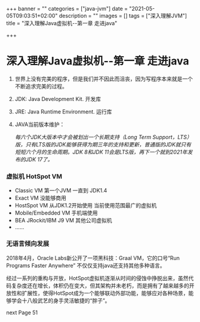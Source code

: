 +++
banner = ""
categories = ["java-jvm"]
date = "2021-05-05T09:03:51+02:00"
description = ""
images = []
tags = ["深入理解JVM"]
title = "深入理解Java虚拟机--第一章 走进java"

+++
# 深入理解Java虚拟机--第一章 走进java

1. 世界上没有完美的程序，但是我们并不因此而沮丧，因为写程序本来就是一个不断追求完美的过程。
2. JDK: Java Development Kit. 开发库
3. JRE: Java Runtime Environment. 运行库

4. JAVA当前版本维护：

   *每六个JDK大版本中才会被划出一个长期支持（Long Term Support，LTS）版，只有LTS版的JDK能够获得为期三年的支持和更新，普通版的JDK就只有短短六个月的生命周期。JDK 8和JDK 11会是LTS版，再下一个就到2021年发布的JDK 17了。*

### 虚拟机 HotSpot VM

* Classic VM 第一个JVM 一直到 JDK1.4
* Exact VM 没能够商用
* HostSpot VM 从JDK1.2开始使用 当前使用范围最广的虚拟机
* Mobile/Embedded VM 手机端使用
* BEA JRockit/IBM J9 VM 其他公司虚拟机
* ......

### 无语言倾向发展

2018年4月，Oracle Labs新公开了一项黑科技：Graal VM，它的口号“Run Programs Faster Anywhere” 不仅仅支持java还支持其他多种语言。

经过一系列的重构与开放，HotSpot虚拟机逐渐从时间的侵蚀中挣脱出来，虽然代码复杂度还在增长，体积仍在变大，但其架构并未老朽，而是拥有了越来越多的开放性和扩展性，使得HotSpot成为一个能够联动外部功能，能够应对各种场景，能够学会十八般武艺的身手灵活敏捷的“胖子”。

next Page 51
